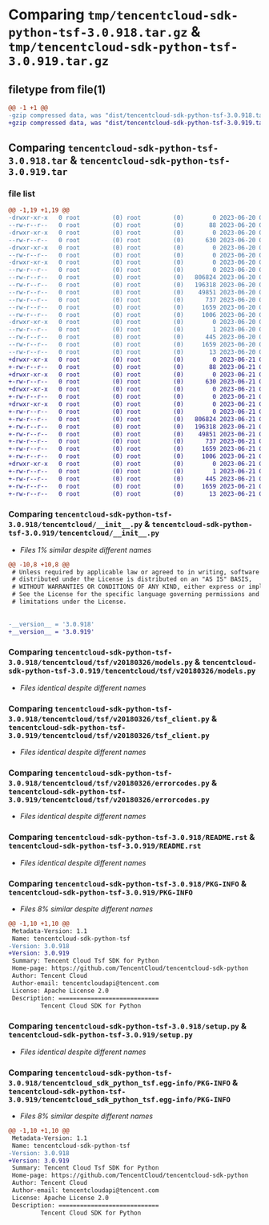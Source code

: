 # Comparing `tmp/tencentcloud-sdk-python-tsf-3.0.918.tar.gz` & `tmp/tencentcloud-sdk-python-tsf-3.0.919.tar.gz`

## filetype from file(1)

```diff
@@ -1 +1 @@
-gzip compressed data, was "dist/tencentcloud-sdk-python-tsf-3.0.918.tar", last modified: Tue Jun 20 02:51:53 2023, max compression
+gzip compressed data, was "dist/tencentcloud-sdk-python-tsf-3.0.919.tar", last modified: Wed Jun 21 00:40:00 2023, max compression
```

## Comparing `tencentcloud-sdk-python-tsf-3.0.918.tar` & `tencentcloud-sdk-python-tsf-3.0.919.tar`

### file list

```diff
@@ -1,19 +1,19 @@
-drwxr-xr-x   0 root         (0) root         (0)        0 2023-06-20 02:51:53.000000 tencentcloud-sdk-python-tsf-3.0.918/
--rw-r--r--   0 root         (0) root         (0)       88 2023-06-20 02:51:53.000000 tencentcloud-sdk-python-tsf-3.0.918/setup.cfg
-drwxr-xr-x   0 root         (0) root         (0)        0 2023-06-20 02:51:53.000000 tencentcloud-sdk-python-tsf-3.0.918/tencentcloud/
--rw-r--r--   0 root         (0) root         (0)      630 2023-06-20 02:51:53.000000 tencentcloud-sdk-python-tsf-3.0.918/tencentcloud/__init__.py
-drwxr-xr-x   0 root         (0) root         (0)        0 2023-06-20 02:51:53.000000 tencentcloud-sdk-python-tsf-3.0.918/tencentcloud/tsf/
--rw-r--r--   0 root         (0) root         (0)        0 2023-06-20 02:51:53.000000 tencentcloud-sdk-python-tsf-3.0.918/tencentcloud/tsf/__init__.py
-drwxr-xr-x   0 root         (0) root         (0)        0 2023-06-20 02:51:53.000000 tencentcloud-sdk-python-tsf-3.0.918/tencentcloud/tsf/v20180326/
--rw-r--r--   0 root         (0) root         (0)        0 2023-06-20 02:51:53.000000 tencentcloud-sdk-python-tsf-3.0.918/tencentcloud/tsf/v20180326/__init__.py
--rw-r--r--   0 root         (0) root         (0)   806824 2023-06-20 02:51:53.000000 tencentcloud-sdk-python-tsf-3.0.918/tencentcloud/tsf/v20180326/models.py
--rw-r--r--   0 root         (0) root         (0)   196318 2023-06-20 02:51:53.000000 tencentcloud-sdk-python-tsf-3.0.918/tencentcloud/tsf/v20180326/tsf_client.py
--rw-r--r--   0 root         (0) root         (0)    49851 2023-06-20 02:51:53.000000 tencentcloud-sdk-python-tsf-3.0.918/tencentcloud/tsf/v20180326/errorcodes.py
--rw-r--r--   0 root         (0) root         (0)      737 2023-06-20 02:51:53.000000 tencentcloud-sdk-python-tsf-3.0.918/README.rst
--rw-r--r--   0 root         (0) root         (0)     1659 2023-06-20 02:51:53.000000 tencentcloud-sdk-python-tsf-3.0.918/PKG-INFO
--rw-r--r--   0 root         (0) root         (0)     1006 2023-06-20 02:51:53.000000 tencentcloud-sdk-python-tsf-3.0.918/setup.py
-drwxr-xr-x   0 root         (0) root         (0)        0 2023-06-20 02:51:53.000000 tencentcloud-sdk-python-tsf-3.0.918/tencentcloud_sdk_python_tsf.egg-info/
--rw-r--r--   0 root         (0) root         (0)        1 2023-06-20 02:51:53.000000 tencentcloud-sdk-python-tsf-3.0.918/tencentcloud_sdk_python_tsf.egg-info/dependency_links.txt
--rw-r--r--   0 root         (0) root         (0)      445 2023-06-20 02:51:53.000000 tencentcloud-sdk-python-tsf-3.0.918/tencentcloud_sdk_python_tsf.egg-info/SOURCES.txt
--rw-r--r--   0 root         (0) root         (0)     1659 2023-06-20 02:51:53.000000 tencentcloud-sdk-python-tsf-3.0.918/tencentcloud_sdk_python_tsf.egg-info/PKG-INFO
--rw-r--r--   0 root         (0) root         (0)       13 2023-06-20 02:51:53.000000 tencentcloud-sdk-python-tsf-3.0.918/tencentcloud_sdk_python_tsf.egg-info/top_level.txt
+drwxr-xr-x   0 root         (0) root         (0)        0 2023-06-21 00:40:00.000000 tencentcloud-sdk-python-tsf-3.0.919/
+-rw-r--r--   0 root         (0) root         (0)       88 2023-06-21 00:40:00.000000 tencentcloud-sdk-python-tsf-3.0.919/setup.cfg
+drwxr-xr-x   0 root         (0) root         (0)        0 2023-06-21 00:40:00.000000 tencentcloud-sdk-python-tsf-3.0.919/tencentcloud/
+-rw-r--r--   0 root         (0) root         (0)      630 2023-06-21 00:40:00.000000 tencentcloud-sdk-python-tsf-3.0.919/tencentcloud/__init__.py
+drwxr-xr-x   0 root         (0) root         (0)        0 2023-06-21 00:40:00.000000 tencentcloud-sdk-python-tsf-3.0.919/tencentcloud/tsf/
+-rw-r--r--   0 root         (0) root         (0)        0 2023-06-21 00:40:00.000000 tencentcloud-sdk-python-tsf-3.0.919/tencentcloud/tsf/__init__.py
+drwxr-xr-x   0 root         (0) root         (0)        0 2023-06-21 00:40:00.000000 tencentcloud-sdk-python-tsf-3.0.919/tencentcloud/tsf/v20180326/
+-rw-r--r--   0 root         (0) root         (0)        0 2023-06-21 00:40:00.000000 tencentcloud-sdk-python-tsf-3.0.919/tencentcloud/tsf/v20180326/__init__.py
+-rw-r--r--   0 root         (0) root         (0)   806824 2023-06-21 00:40:00.000000 tencentcloud-sdk-python-tsf-3.0.919/tencentcloud/tsf/v20180326/models.py
+-rw-r--r--   0 root         (0) root         (0)   196318 2023-06-21 00:40:00.000000 tencentcloud-sdk-python-tsf-3.0.919/tencentcloud/tsf/v20180326/tsf_client.py
+-rw-r--r--   0 root         (0) root         (0)    49851 2023-06-21 00:40:00.000000 tencentcloud-sdk-python-tsf-3.0.919/tencentcloud/tsf/v20180326/errorcodes.py
+-rw-r--r--   0 root         (0) root         (0)      737 2023-06-21 00:40:00.000000 tencentcloud-sdk-python-tsf-3.0.919/README.rst
+-rw-r--r--   0 root         (0) root         (0)     1659 2023-06-21 00:40:00.000000 tencentcloud-sdk-python-tsf-3.0.919/PKG-INFO
+-rw-r--r--   0 root         (0) root         (0)     1006 2023-06-21 00:40:00.000000 tencentcloud-sdk-python-tsf-3.0.919/setup.py
+drwxr-xr-x   0 root         (0) root         (0)        0 2023-06-21 00:40:00.000000 tencentcloud-sdk-python-tsf-3.0.919/tencentcloud_sdk_python_tsf.egg-info/
+-rw-r--r--   0 root         (0) root         (0)        1 2023-06-21 00:40:00.000000 tencentcloud-sdk-python-tsf-3.0.919/tencentcloud_sdk_python_tsf.egg-info/dependency_links.txt
+-rw-r--r--   0 root         (0) root         (0)      445 2023-06-21 00:40:00.000000 tencentcloud-sdk-python-tsf-3.0.919/tencentcloud_sdk_python_tsf.egg-info/SOURCES.txt
+-rw-r--r--   0 root         (0) root         (0)     1659 2023-06-21 00:40:00.000000 tencentcloud-sdk-python-tsf-3.0.919/tencentcloud_sdk_python_tsf.egg-info/PKG-INFO
+-rw-r--r--   0 root         (0) root         (0)       13 2023-06-21 00:40:00.000000 tencentcloud-sdk-python-tsf-3.0.919/tencentcloud_sdk_python_tsf.egg-info/top_level.txt
```

### Comparing `tencentcloud-sdk-python-tsf-3.0.918/tencentcloud/__init__.py` & `tencentcloud-sdk-python-tsf-3.0.919/tencentcloud/__init__.py`

 * *Files 1% similar despite different names*

```diff
@@ -10,8 +10,8 @@
 # Unless required by applicable law or agreed to in writing, software
 # distributed under the License is distributed on an "AS IS" BASIS,
 # WITHOUT WARRANTIES OR CONDITIONS OF ANY KIND, either express or implied.
 # See the License for the specific language governing permissions and
 # limitations under the License.
 
 
-__version__ = '3.0.918'
+__version__ = '3.0.919'
```

### Comparing `tencentcloud-sdk-python-tsf-3.0.918/tencentcloud/tsf/v20180326/models.py` & `tencentcloud-sdk-python-tsf-3.0.919/tencentcloud/tsf/v20180326/models.py`

 * *Files identical despite different names*

### Comparing `tencentcloud-sdk-python-tsf-3.0.918/tencentcloud/tsf/v20180326/tsf_client.py` & `tencentcloud-sdk-python-tsf-3.0.919/tencentcloud/tsf/v20180326/tsf_client.py`

 * *Files identical despite different names*

### Comparing `tencentcloud-sdk-python-tsf-3.0.918/tencentcloud/tsf/v20180326/errorcodes.py` & `tencentcloud-sdk-python-tsf-3.0.919/tencentcloud/tsf/v20180326/errorcodes.py`

 * *Files identical despite different names*

### Comparing `tencentcloud-sdk-python-tsf-3.0.918/README.rst` & `tencentcloud-sdk-python-tsf-3.0.919/README.rst`

 * *Files identical despite different names*

### Comparing `tencentcloud-sdk-python-tsf-3.0.918/PKG-INFO` & `tencentcloud-sdk-python-tsf-3.0.919/PKG-INFO`

 * *Files 8% similar despite different names*

```diff
@@ -1,10 +1,10 @@
 Metadata-Version: 1.1
 Name: tencentcloud-sdk-python-tsf
-Version: 3.0.918
+Version: 3.0.919
 Summary: Tencent Cloud Tsf SDK for Python
 Home-page: https://github.com/TencentCloud/tencentcloud-sdk-python
 Author: Tencent Cloud
 Author-email: tencentcloudapi@tencent.com
 License: Apache License 2.0
 Description: ============================
         Tencent Cloud SDK for Python
```

### Comparing `tencentcloud-sdk-python-tsf-3.0.918/setup.py` & `tencentcloud-sdk-python-tsf-3.0.919/setup.py`

 * *Files identical despite different names*

### Comparing `tencentcloud-sdk-python-tsf-3.0.918/tencentcloud_sdk_python_tsf.egg-info/PKG-INFO` & `tencentcloud-sdk-python-tsf-3.0.919/tencentcloud_sdk_python_tsf.egg-info/PKG-INFO`

 * *Files 8% similar despite different names*

```diff
@@ -1,10 +1,10 @@
 Metadata-Version: 1.1
 Name: tencentcloud-sdk-python-tsf
-Version: 3.0.918
+Version: 3.0.919
 Summary: Tencent Cloud Tsf SDK for Python
 Home-page: https://github.com/TencentCloud/tencentcloud-sdk-python
 Author: Tencent Cloud
 Author-email: tencentcloudapi@tencent.com
 License: Apache License 2.0
 Description: ============================
         Tencent Cloud SDK for Python
```


